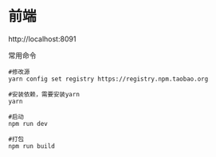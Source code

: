 # 前端

http://localhost:8091

常用命令

```
#修改源
yarn config set registry https://registry.npm.taobao.org

#安装依赖，需要安装yarn
yarn

#启动
npm run dev

#打包
npm run build
```
